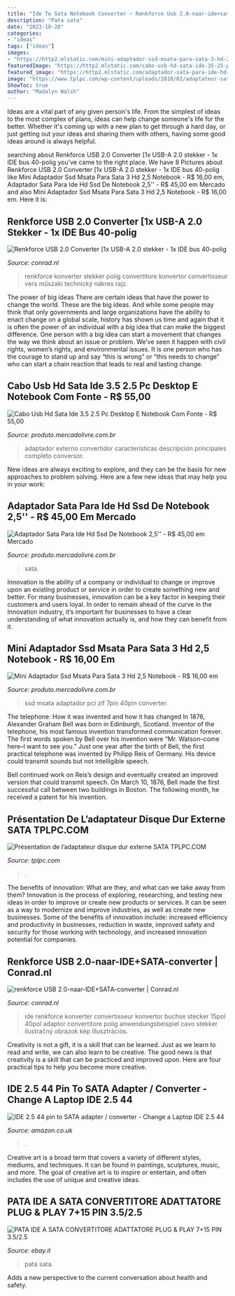```yaml
---
title: "Ide To Sata Notebook Converter ~ Renkforce Usb 2.0-naar-ide+sata-converter"
description: "Pata sata"
date: "2023-10-28"
categories:
- "ideas"
tags: ["ideas"]
images:
- "https://http2.mlstatic.com/mini-adaptador-ssd-msata-para-sata-3-hd-25-notebook-D_NQ_NP_914222-MLB26952892763_032018-O.jpg"
featuredImage: "https://http2.mlstatic.com/cabo-usb-hd-sata-ide-35-25-pc-desktop-e-notebook-com-fonte-D_NQ_NP_970335-MLB31170583218_062019-F.jpg"
featured_image: "https://http2.mlstatic.com/adaptador-sata-para-ide-hd-ssd-de-notebook-25-D_NQ_NP_934567-MLB31029271576_062019-F.jpg"
image: "https://www.tplpc.com/wp-content/uploads/2018/02/adaptateur-sata.jpg"
ShowToc: true
author: "Madalyn Walsh"
---
```



Ideas are a vital part of any given person's life. From the simplest of ideas to the most complex of plans, ideas can help change someone's life for the better. Whether it's coming up with a new plan to get through a hard day, or just getting out your ideas and sharing them with others, having some good ideas around is always helpful.

	

		
searching about Renkforce USB 2.0 Converter [1x USB-A 2.0 stekker - 1x IDE bus 40-polig you've came to the right place. We have 8 Pictures about Renkforce USB 2.0 Converter [1x USB-A 2.0 stekker - 1x IDE bus 40-polig like Mini Adaptador Ssd Msata Para Sata 3 Hd 2,5 Notebook - R$ 16,00 em, Adaptador Sata Para Ide Hd Ssd De Notebook 2,5&#039;&#039; - R$ 45,00 em Mercado and also Mini Adaptador Ssd Msata Para Sata 3 Hd 2,5 Notebook - R$ 16,00 em. Here it is:
		
    
## Renkforce USB 2.0 Converter [1x USB-A 2.0 Stekker - 1x IDE Bus 40-polig

<img loading=lazy src="https://asset.conrad.com/media10/isa/160267/c1/-/nl/001277995TI00/image.jpg" onerror="this.onerror=null;this.src='https://tse4.mm.bing.net/th?id=OIP.-HPMcN0leC0mIHkGr8pm-AHaDm&amp;pid=15.1';" alt="Renkforce USB 2.0 Converter [1x USB-A 2.0 stekker - 1x IDE bus 40-polig">

_Source: conrad.nl_

>renkforce konverter stekker polig convertitore konvertor convertisseur vers műszaki technický nákres rajz. 

	

The power of big ideas
There are certain ideas that have the power to change the world. These are the big ideas. And while some people may think that only governments and large organizations have the ability to enact change on a global scale, history has shown us time and again that it is often the power of an individual with a big idea that can make the biggest difference.
One person with a big idea can start a movement that changes the way we think about an issue or problem. We’ve seen it happen with civil rights, women’s rights, and environmental issues. It is one person who has the courage to stand up and say “this is wrong” or “this needs to change” who can start a chain reaction that leads to real and lasting change.

    
## Cabo Usb Hd Sata Ide 3.5 2.5 Pc Desktop E Notebook Com Fonte - R$ 55,00

<img loading=lazy src="https://http2.mlstatic.com/cabo-usb-hd-sata-ide-35-25-pc-desktop-e-notebook-com-fonte-D_NQ_NP_970335-MLB31170583218_062019-F.jpg" onerror="this.onerror=null;this.src='https://tse4.mm.bing.net/th?id=OIP.RiqWwpf9vmD8FjXdBaJobgHaEi&amp;pid=15.1';" alt="Cabo Usb Hd Sata Ide 3.5 2.5 Pc Desktop E Notebook Com Fonte - R$ 55,00">

_Source: produto.mercadolivre.com.br_

>adaptador externo convertidor características descripción principales completo conversor. 

	

New ideas are always exciting to explore, and they can be the basis for new approaches to problem solving. Here are a few new ideas that may help you in your work: 

    
## Adaptador Sata Para Ide Hd Ssd De Notebook 2,5&#039;&#039; - R$ 45,00 Em Mercado

<img loading=lazy src="https://http2.mlstatic.com/adaptador-sata-para-ide-hd-ssd-de-notebook-25-D_NQ_NP_934567-MLB31029271576_062019-F.jpg" onerror="this.onerror=null;this.src='https://tse2.mm.bing.net/th?id=OIP.shVXI338r04PPkHdtQZ2DgHaFQ&amp;pid=15.1';" alt="Adaptador Sata Para Ide Hd Ssd De Notebook 2,5&#039;&#039; - R$ 45,00 em Mercado">

_Source: produto.mercadolivre.com.br_

>sata. 

	

Innovation is the ability of a company or individual to change or improve upon an existing product or service in order to create something new and better. For many businesses, innovation can be a key factor in keeping their customers and users loyal. In order to remain ahead of the curve in the Innovation industry, it’s important for businesses to have a clear understanding of what innovation actually is, and how they can benefit from it.

    
## Mini Adaptador Ssd Msata Para Sata 3 Hd 2,5 Notebook - R$ 16,00 Em

<img loading=lazy src="https://http2.mlstatic.com/mini-adaptador-ssd-msata-para-sata-3-hd-25-notebook-D_NQ_NP_914222-MLB26952892763_032018-O.jpg" onerror="this.onerror=null;this.src='https://tse4.mm.bing.net/th?id=OIP.d_036q9Gp8GLeLTRc7qsvwHaHa&amp;pid=15.1';" alt="Mini Adaptador Ssd Msata Para Sata 3 Hd 2,5 Notebook - R$ 16,00 em">

_Source: produto.mercadolivre.com.br_

>ssd msata adaptador pci zif 7pin 40pin converter. 

	

The telephone: How it was invented and how it has changed
In 1876, Alexander Graham Bell was born in Edinburgh, Scotland. Inventor of the telephone, his most famous invention transformed communication forever. The first words spoken by Bell over his invention were “Mr. Watson–come here–I want to see you.” 
Just one year after the birth of Bell, the first practical telephone was invented by Philipp Reis of Germany. His device could transmit sounds but not intelligible speech. 

Bell continued work on Reis’s design and eventually created an improved version that could transmit speech. On March 10, 1876, Bell made the first successful call between two buildings in Boston. The following month, he received a patent for his invention.

    
## Présentation De L’adaptateur Disque Dur Externe SATA TPLPC.COM

<img loading=lazy src="https://www.tplpc.com/wp-content/uploads/2018/02/adaptateur-sata.jpg" onerror="this.onerror=null;this.src='https://tse1.mm.bing.net/th?id=OIP.4pD_fPmJ_x8fML8SlodCVwHaHa&amp;pid=15.1';" alt="Présentation de l’adaptateur disque dur externe SATA TPLPC.COM">

_Source: tplpc.com_

>. 

	

The benefits of innovation: What are they, and what can we take away from them?
Innovation is the process of exploring, researching, and testing new ideas in order to improve or create new products or services. It can be seen as a way to modernize and improve industries, as well as create new businesses. Some of the benefits of innovation include: increased efficiency and productivity in businesses, reduction in waste, improved safety and security for those working with technology, and increased innovation potential for companies.

    
## Renkforce USB 2.0-naar-IDE+SATA-converter | Conrad.nl

<img loading=lazy src="https://asset.conrad.com/media10/isa/160267/c1/-/nl/1277995_AB_01_FB/image.jpg" onerror="this.onerror=null;this.src='https://tse3.mm.bing.net/th?id=OIP.lcYXvA3FYjDy1ncmdN7kBQHaGR&amp;pid=15.1';" alt="renkforce USB 2.0-naar-IDE+SATA-converter | Conrad.nl">

_Source: conrad.nl_

>ide renkforce konverter convertisseur konvertor buchse stecker 15pol 40pol adaptor convertitore polig anwendungsbeispiel cavo stekker ilustračný obrázok kép illusztrációs. 

	

Creativity is not a gift, it is a skill that can be learned. Just as we learn to read and write, we can also learn to be creative. The good news is that creativity is a skill that can be practiced and improved upon. Here are four practical tips to help you become more creative.

    
## IDE 2.5 44 Pin To SATA Adapter / Converter - Change A Laptop IDE 2.5 44

<img loading=lazy src="https://images-na.ssl-images-amazon.com/images/I/61qgU2poSzL._AC_SX679_.jpg" onerror="this.onerror=null;this.src='https://tse1.mm.bing.net/th?id=OIP.J2QM9hkcc97qWnm-da-4pwHaFM&amp;pid=15.1';" alt="IDE 2.5 44 pin to SATA adapter / converter - Change a Laptop IDE 2.5 44">

_Source: amazon.co.uk_

>. 

	

Creative art is a broad term that covers a variety of different styles, mediums, and techniques. It can be found in paintings, sculptures, music, and more. The goal of creative art is to inspire or entertain, and often includes the use of unique and creative ideas.

    
## PATA IDE A SATA CONVERTITORE ADATTATORE PLUG &amp; PLAY 7+15 PIN 3.5/2.5

<img loading=lazy src="https://pg-cdn-a2.datacaciques.com/00/NDAy/18/01/29/98uiacpy1arq3p66/298cb88e2c025ded.jpg" onerror="this.onerror=null;this.src='https://tse3.mm.bing.net/th?id=OIP.J0EwqAbjSK4NqPYuIVKuAAHaHa&amp;pid=15.1';" alt="PATA IDE A SATA CONVERTITORE ADATTATORE PLUG &amp; PLAY 7+15 PIN 3.5/2.5">

_Source: ebay.it_

>pata sata. 

	

Adds a new perspective to the current conversation about health and safety.

